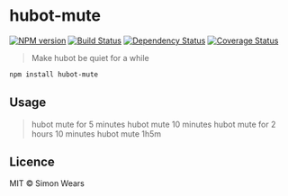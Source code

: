# hubot-mute 
[![NPM version][npm-image]][npm-url] [![Build Status][travis-image]][travis-url] [![Dependency Status][daviddm-image]][daviddm-url] [![Coverage Status][coveralls-image]][coveralls-url]
> Make hubot be quiet for a while

```bash
npm install hubot-mute
```

## Usage 

> hubot mute for 5 minutes
> hubot mute 10 minutes
> hubot mute for 2 hours 10 minutes
> hubot mute 1h5m

## Licence

MIT © Simon Wears


[npm-image]: https://badge.fury.io/js/hubot-mute.svg
[npm-url]: https://npmjs.org/package/hubot-mute
[travis-image]: https://travis-ci.org/munkyjunky/hubot-mute.svg?branch=master
[travis-url]: https://travis-ci.org/munkyjunky/hubot-mute
[daviddm-image]: https://david-dm.org/munkyjunky/hubot-mute.svg?theme=shields.io
[daviddm-url]: https://david-dm.org/munkyjunky/hubot-mute
[coveralls-image]: https://coveralls.io/repos/github/munkyjunky/hubot-mute/badge.svg?branch=master
[coveralls-url]:https://coveralls.io/github/munkyjunky/hubot-mute?branch=master
